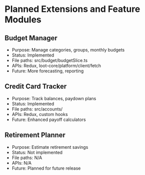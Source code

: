 # Planned Extensions and Feature Modules

## Budget Manager
- Purpose: Manage categories, groups, monthly budgets
- Status: Implemented
- File paths: src/budget/budgetSlice.ts
- APIs: Redux, loot-core/platform/client/fetch
- Future: More forecasting, reporting

## Credit Card Tracker
- Purpose: Track balances, paydown plans
- Status: Implemented
- File paths: src/accounts/
- APIs: Redux, custom hooks
- Future: Enhanced payoff calculators

## Retirement Planner
- Purpose: Estimate retirement savings
- Status: Not implemented
- File paths: N/A
- APIs: N/A
- Future: Planned for future release
